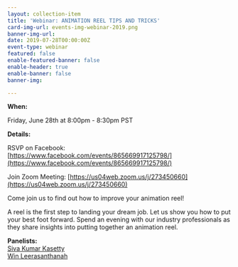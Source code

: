 ```yaml
---
layout: collection-item
title: 'Webinar: ANIMATION REEL TIPS AND TRICKS'
card-img-url: events-img-webinar-2019.png
banner-img-url:
date: 2019-07-28T00:00:00Z
event-type: webinar
featured: false
enable-featured-banner: false
enable-header: true
enable-banner: false
banner-img: 

---
```

**When:**

Friday, June 28th at 8:00pm - 8:30pm PST

**Details:**

RSVP on Facebook: [https://www.facebook.com/events/865669917125798/](https://www.facebook.com/events/865669917125798/) 

Join Zoom Meeting: [https://us04web.zoom.us/j/273450660](https://us04web.zoom.us/j/273450660)

Come join us to find out how to improve your animation reel!

A reel is the first step to landing your dream job. Let us show you how to put your best foot forward. Spend an evening with our industry professionals as they share insights into putting together an animation reel.

**Panelists:**  
[Siva Kumar Kasetty](https://www.linkedin.com/in/kasettysiva/)  
[Win Leerasanthanah](https://www.linkedin.com/in/win-leerasanthanah-a6aa25a2/)